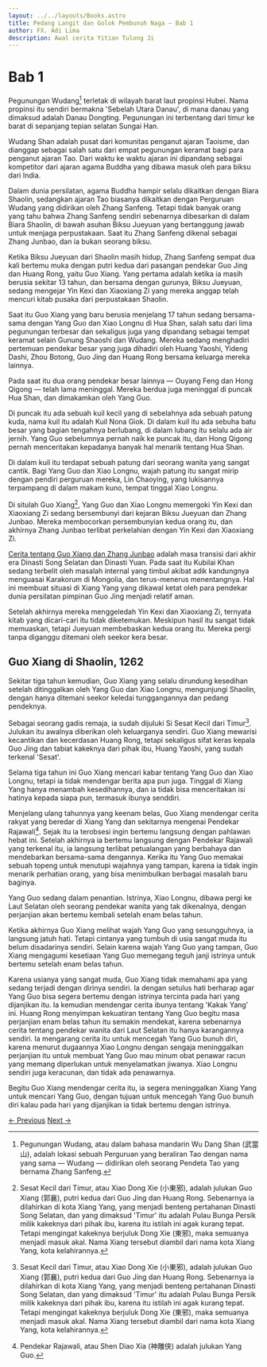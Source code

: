 ```yaml
---
layout: ../../layouts/Books.astro
title: Pedang Langit dan Golok Pembunuh Naga — Bab 1
author: FX. Adi Lima
description: Awal cerita Yitian Tulong Ji
---
```


# Bab 1

Pegunungan Wudang[^wudang-shan] terletak di wilayah barat laut propinsi Hubei. Nama propinsi itu sendiri bermakna 
'Sebelah Utara Danau', di mana danau yang dimaksud adalah Danau Dongting. Pegunungan ini terbentang dari timur ke barat
di sepanjang tepian selatan Sungai Han.

[^wudang-shan]: Pegunungan Wudang, atau dalam bahasa mandarin Wu Dang Shan (武當山), adalah lokasi sebuah Perguruan yang beraliran Tao dengan nama yang sama — Wudang — didirikan oleh seorang Pendeta Tao yang bernama Zhang Sanfeng.

Wudang Shan adalah pusat dari komunitas penganut ajaran Taoisme, dan dianggap sebagai salah satu dari empat 
pegunungan keramat bagi para penganut ajaran Tao. Dari waktu ke waktu ajaran ini dipandang sebagai kompetitor dari
ajaran agama Buddha yang dibawa masuk oleh para biksu dari India. 

Dalam dunia persilatan, agama Buddha hampir selalu dikaitkan dengan Biara Shaolin, sedangkan ajaran Tao biasanya
dikaitkan dengan Perguruan Wudang yang didirikan oleh Zhang Sanfeng. Tetapi tidak banyak orang yang tahu bahwa
Zhang Sanfeng sendiri sebenarnya dibesarkan di dalam Biara Shaolin, di bawah asuhan Biksu Jueyuan yang bertanggung 
jawab untuk menjaga perpustakaan. Saat itu Zhang Sanfeng dikenal sebagai Zhang Junbao, dan ia bukan seorang biksu.

Ketika Biksu Jueyuan dari Shaolin masih hidup, Zhang Sanfeng sempat dua kali bertemu muka dengan putri kedua
dari pasangan pendekar Guo Jing dan Huang Rong, yaitu Guo Xiang. Yang pertama adalah ketika ia masih berusia 
sekitar 13 tahun, dan bersama dengan gurunya, Biksu Jueyuan, sedang mengejar Yin Kexi dan Xiaoxiang Zi yang 
mereka anggap telah mencuri kitab pusaka dari perpustakaan Shaolin.

Saat itu Guo Xiang yang baru berusia menjelang 17 tahun sedang bersama-sama dengan Yang Guo dan Xiao Longnu
di Hua Shan, salah satu dari lima pegunungan terbesar dan sekaligus juga yang dipandang sebagai tempat keramat
selain Gunung Shaoshi dan Wudang. Mereka sedang menghadiri pertemuan pendekar besar yang juga dihadiri oleh
Huang Yaoshi, Yideng Dashi, Zhou Botong, Guo Jing dan Huang Rong bersama keluarga mereka lainnya.

Pada saat itu dua orang pendekar besar lainnya — Ouyang Feng dan Hong Qigong — telah lama meninggal. Mereka berdua
juga meninggal di puncak Hua Shan, dan dimakamkan oleh Yang Guo.

Di puncak itu ada sebuah kuil kecil yang di sebelahnya ada sebuah patung kuda, nama kuil itu adalah Kuil Nona Giok.
Di dalam kuil itu ada sebuha batu besar yang bagian tengahnya berlubang, di dalam lubang itu selalu ada air jernih.
Yang Guo sebelumnya pernah naik ke puncak itu, dan Hong Qigong pernah menceritakan kepadanya banyak hal menarik
tentang Hua Shan.

Di dalam kuil itu terdapat sebuah patung dari seorang wanita yang sangat cantik. Bagi Yang Guo dan Xiao Longnu,
wajah patung itu sangat mirip dengan pendiri perguruan mereka, Lin Chaoying, yang lukisannya terpampang di
dalam makam kuno, tempat tinggal Xiao Longnu.

Di situlah Guo Xiang[^sesat-kecil], Yang Guo dan Xiao Longnu memergoki Yin Kexi dan Xiaoxiang Zi sedang bersembunyi dari 
kejaran Biksu Jueyuan dan Zhang Junbao. Mereka membocorkan persembunyian kedua orang itu, dan akhirnya Zhang Junbao
terlibat perkelahian dengan Yin Kexi dan Xiaoxiang Zi.

[Cerita tentang Guo Xiang dan Zhang Junbao](./intro#tahun-1262-guo-xiang-dan-zhang-junbao) adalah masa transisi
dari akhir era Dinasti Song Selatan dan Dinasti Yuan. Pada saat itu Kubilai Khan sedang terbelit oleh masalah
internal yang timbul akibat adik kandungnya menguasai Karakorum di Mongolia, dan terus-menerus menentangnya.
Hal ini membuat situasi di Xiang Yang yang dikawal ketat oleh para pendekar dunia persilatan pimpinan Guo Jing
menjadi relatif aman.

Setelah akhirnya mereka menggeledah Yin Kexi dan Xiaoxiang Zi, ternyata kitab yang dicari-cari itu tidak
diketemukan. Meskipun hasil itu sangat tidak memuaskan, tetapi Jueyuan membebaskan kedua orang itu. Mereka
pergi tanpa diganggu ditemani oleh seekor kera besar.

## Guo Xiang di Shaolin, 1262

Sekitar tiga tahun kemudian, Guo Xiang yang selalu dirundung kesedihan setelah ditinggalkan oleh Yang Guo dan Xiao Longnu,
mengunjungi Shaolin, dengan hanya ditemani seekor keledai tunggangannya dan pedang pendeknya. 

Sebagai seorang gadis remaja, ia sudah dijuluki Si Sesat Kecil dari Timur[^sesat-kecil]. Julukan itu awalnya 
diberikan oleh keluarganya sendiri. Guo Xiang mewarisi kecantikan dan kecerdasan Huang Rong, tetapi sekaligus 
sifat keras kepala Guo Jing dan tabiat kakeknya dari pihak ibu, Huang Yaoshi, yang sudah terkenal 'Sesat'.

[^sesat-kecil]: Sesat Kecil dari Timur, atau Xiao Dong Xie (小東邪), adalah julukan Guo Xiang (郭襄), putri kedua dari Guo Jing dan Huang Rong. Sebenarnya ia dilahirkan di kota Xiang Yang, yang menjadi benteng pertahanan Dinasti Song Selatan, dan yang dimaksud 'Timur' itu adalah Pulau Bunga Persik milik kakeknya dari pihak ibu, karena itu istilah ini agak kurang tepat. Tetapi mengingat kakeknya berjuluk Dong Xie (東邪), maka semuanya menjadi masuk akal. Nama Xiang tersebut diambil dari nama kota Xiang Yang, kota kelahirannya.

Selama tiga tahun ini Guo Xiang mencari kabar tentang Yang Guo dan Xiao Longnu, tetapi ia tidak mendengar berita apa pun
juga. Tinggal di Xiang Yang hanya menambah kesedihannya, dan ia tidak bisa menceritakan isi hatinya kepada siapa pun, 
termasuk ibunya senddiri.

Menjelang ulang tahunnya yang keenam belas, Guo Xiang mendengar cerita rakyat yang beredar di Xiang Yang dan sekitarnya
mengenai Pendekar Rajawali[^pendekar-rajawali]. Sejak itu ia terobsesi ingin bertemu langsung dengan pahlawan hebat ini.
Setelah akhirnya ia bertemu langsung dengan Pendekar Rajawali yang terkenal itu, ia langsung terlibat petualangan yang
berbahaya dan mendebarkan bersama-sama dengannya. Kerika itu Yang Guo memakai sebuah topeng untuk menutupi wajahnya
yang tampan, karena ia tidak ingin menarik perhatian orang, yang bisa menimbulkan berbagai masalah baru baginya.

Yang Guo sedang dalam penantian. Istrinya, Xiao Longnu, dibawa pergi ke Laut Selatan oleh seorang pendekar wanita
yang tak dikenalnya, dengan perjanjian akan bertemu kembali setelah enam belas tahun.

Ketika akhirnya Guo Xiang melihat wajah Yang Guo yang sesungguhnya, ia langsung jatuh hati. Tetapi cintanya yang 
tumbuh di usia sangat muda itu belum disadarinya sendiri. Selain karena wajah Yang Guo yang tampan, Guo Xiang mengagumi
kesetiaan Yang Guo memegang teguh janji istrinya untuk bertemu setelah enam belas tahun.

[^pendekar-rajawali]: Pendekar Rajawali, atau Shen Diao Xia (神雕侠) adalah julukan Yang Guo. 

Karena usianya yang sangat muda, Guo Xiang tidak memahami apa yang sedang terjadi dengan dirinya sendiri. Ia dengan
setulus hati berharap agar Yang Guo bisa segera bertemu dengan istrinya tercinta pada hari yang dijanjikan itu. Ia
kemudian mendengar cerita ibunya tentang 'Kakak Yang' ini. Huang Rong menyimpan kekuatiran tentang Yang Guo begitu
masa perjanjian enam belas tahun itu semakin mendekat, karena sebenarnya cerita tentang pendekar wanita dari Laut Selatan
itu hanya karangannya sendiri. Ia mengarang cerita itu untuk mencegah Yang Guo bunuh diri, karena menurut dugaannya
Xiao Longnu dengan sengaja meninggalkan perjanjian itu untuk membuat Yang Guo mau minum obat penawar racun yang memang
diperlukan untuk menyelamatkan jiwanya. Xiao Longnu sendiri juga keracunan, dan tidak ada penawarnya.

Begitu Guo Xiang mendengar cerita itu, ia segera meninggalkan Xiang Yang untuk mencari Yang Guo, dengan tujuan untuk
mencegah Yang Guo bunuh diri kalau pada hari yang dijanjikan ia tidak bertemu dengan istrinya.


<div class="w3-panel">
    <div class="w3-bar w3-white">
        <a href="./intro" class="w3-btn w3-round-large w3-white w3-hover-black w3-bar-item w3-left">&#8592; Previous</a>
        <a href="../bab1" class="w3-btn w3-round-large w3-white w3-hover-black w3-bar-item w3-right">Next &#8594;</a>
    </div>
</div>

